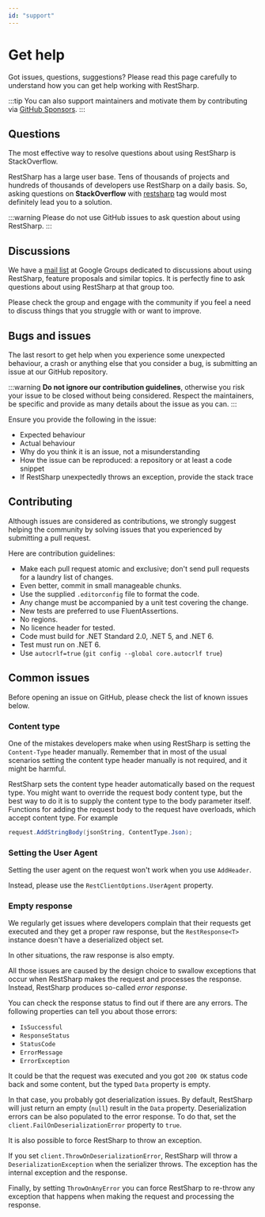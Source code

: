 ```yaml
---
id: "support"
---
```


# Get help

Got issues, questions, suggestions? Please read this page carefully to understand how you can get help working with RestSharp.

:::tip
You can also support maintainers and motivate them by contributing via [GitHub Sponsors](https://github.com/sponsors/restsharp).
:::

## Questions

The most effective way to resolve questions about using RestSharp is StackOverflow.

RestSharp has a large user base. Tens of thousands of projects and hundreds of thousands of developers
use RestSharp on a daily basis. So, asking questions on **StackOverflow** with [restsharp](https://stackoverflow.com/questions/tagged/restsharp) tag
would most definitely lead you to a solution.

:::warning
Please do not use GitHub issues to ask question about using RestSharp.
:::

## Discussions

We have a [mail list](http://groups.google.com/group/restsharp) at Google Groups dedicated to discussions about
using RestSharp, feature proposals and similar topics. It is perfectly fine to
ask questions about using RestSharp at that group too.

Please check the group and engage with the community if you feel a need
to discuss things that you struggle with or want to improve.

## Bugs and issues

The last resort to get help when you experience some unexpected behaviour,
a crash or anything else that you consider a bug, is submitting an issue
at our GitHub repository.

:::warning
**Do not ignore our contribution guidelines**, otherwise you risk your issue to be
closed without being considered. Respect the maintainers, be specific and provide
as many details about the issue as you can.
:::

Ensure you provide the following in the issue:
 - Expected behaviour
 - Actual behaviour
 - Why do you think it is an issue, not a misunderstanding
 - How the issue can be reproduced: a repository or at least a code snippet
 - If RestSharp unexpectedly throws an exception, provide the stack trace
 
## Contributing

Although issues are considered as contributions, we strongly suggest helping
the community by solving issues that you experienced by submitting a pull request.

Here are contribution guidelines:

 - Make each pull request atomic and exclusive; don't send pull requests for a laundry list of changes.
 - Even better, commit in small manageable chunks.
 - Use the supplied `.editorconfig` file to format the code.
 - Any change must be accompanied by a unit test covering the change.
 - New tests are preferred to use FluentAssertions.
 - No regions.
 - No licence header for tested.
 - Code must build for .NET Standard 2.0, .NET 5, and .NET 6.
 - Test must run on .NET 6.
 - Use `autocrlf=true` (`git config --global core.autocrlf true`)
 

## Common issues

Before opening an issue on GitHub, please check the list of known issues below.

### Content type

One of the mistakes developers make when using RestSharp is setting the `Content-Type` header manually.
Remember that in most of the usual scenarios setting the content type header manually is not required, and it might be harmful.

RestSharp sets the content type header automatically based on the request type. 
You might want to override the request body content type, but the best way to do it is to supply the content type to the body parameter itself.
Functions for adding the request body to the request have overloads, which accept content type. For example

```csharp
request.AddStringBody(jsonString, ContentType.Json);
```

### Setting the User Agent

Setting the user agent on the request won't work when you use `AddHeader`.

Instead, please use the `RestClientOptions.UserAgent` property.

### Empty response

We regularly get issues where developers complain that their requests get executed
and they get a proper raw response, but the `RestResponse<T>` instance doesn't
have a deserialized object set.

In other situations, the raw response is also empty.

All those issues are caused by the design choice to swallow exceptions
that occur when RestSharp makes the request and processes the response. Instead,
RestSharp produces so-called _error response_.

You can check the response status to find out if there are any errors.
The following properties can tell you about those errors:

- `IsSuccessful`
- `ResponseStatus`
- `StatusCode`
- `ErrorMessage`
- `ErrorException`

It could be that the request was executed and you got `200 OK` status
code back and some content, but the typed `Data` property is empty.

In that case, you probably got deserialization issues. By default, RestSharp will just return an empty (`null`) result in the `Data` property.
Deserialization errors can be also populated to the error response. To do that,
set the `client.FailOnDeserializationError` property to `true`.

It is also possible to force RestSharp to throw an exception.

If you set `client.ThrowOnDeserializationError`, RestSharp will throw a `DeserializationException`
when the serializer throws. The exception has the internal exception and the response.

Finally, by setting `ThrowOnAnyError` you can force RestSharp to re-throw any
exception that happens when making the request and processing the response.
